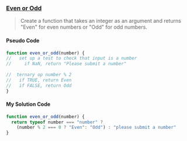 ### [Even or Odd](https://www.codewars.com/kata/53da3dbb4a5168369a0000fe/train/javascript)

>Create a function that takes an integer as an argument and returns "Even" for even numbers or "Odd" for odd numbers.

#### Pseudo Code
```js
function even_or_odd(number) {
//   set up a test to check that input is a number
//     if NaN, return "Please submit a number"
  
//  ternary op number % 2
//   if TRUE, return Even
//   if FALSE, return Odd
}
```

#### My Solution Code
```js
function even_or_odd(number) {
  return typeof number === "number" ? 
    (number % 2 === 0 ? "Even": "Odd") : "please submit a number"
}
```